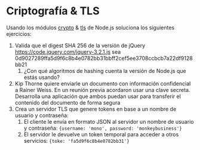 # Criptografía & TLS

Usando los módulos [crypto](https://nodejs.org/api/crypto.html) & [tls](https://nodejs.org/api/tls.html) de Node.js soluciona los siguientes ejercicios:

1. Valida que el digest SHA 256 de la versión de jQuery https://code.jquery.com/jquery-3.2.1.js sea 0d9027289ffa5d9f6c8b4e0782bb31bbff2cef5ee3708ccbcb7a22df9128bb21
   1. ¿Con qué algoritmos de hashing cuenta la versión de Node.js que estás usando?
2. Kip Thorne quiere enviarle un documento con información confidencial a Rainer Weiss. En un reunión previa acordaron usar una clave secreta. Desarrolla una aplicación que ambos puedan usar para transferir el contenido del documento de forma segura
3. Crea un servidor TLS que genere tokens en base a un nombre de usuario y contraseña:
   1. El cliente le envía en formato JSON al servidor un nombre de usuario y contraseña: `{username: 'mono', password: 'monkeybusiness'}`
   2. El servidor le devuelve un token temporal para acceder a otros servicios: `{toke: 'fa5d9f6c8b4e0782bb31'}`

